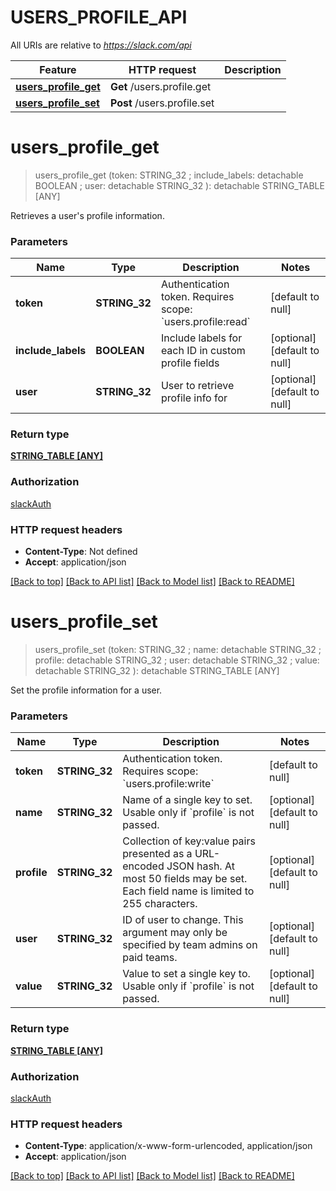 # USERS_PROFILE_API

All URIs are relative to *https://slack.com/api*

Feature | HTTP request | Description
------------- | ------------- | -------------
[**users_profile_get**](USERS_PROFILE_API.md#users_profile_get) | **Get** /users.profile.get | 
[**users_profile_set**](USERS_PROFILE_API.md#users_profile_set) | **Post** /users.profile.set | 


# **users_profile_get**
> users_profile_get (token: STRING_32 ; include_labels:  detachable BOOLEAN ; user:  detachable STRING_32 ): detachable STRING_TABLE [ANY]
	



Retrieves a user's profile information.


### Parameters

Name | Type | Description  | Notes
------------- | ------------- | ------------- | -------------
 **token** | **STRING_32**| Authentication token. Requires scope: &#x60;users.profile:read&#x60; | [default to null]
 **include_labels** | **BOOLEAN**| Include labels for each ID in custom profile fields | [optional] [default to null]
 **user** | **STRING_32**| User to retrieve profile info for | [optional] [default to null]

### Return type

[**STRING_TABLE [ANY]**](ANY.md)

### Authorization

[slackAuth](../README.md#slackAuth)

### HTTP request headers

 - **Content-Type**: Not defined
 - **Accept**: application/json

[[Back to top]](#) [[Back to API list]](../README.md#documentation-for-api-endpoints) [[Back to Model list]](../README.md#documentation-for-models) [[Back to README]](../README.md)

# **users_profile_set**
> users_profile_set (token: STRING_32 ; name:  detachable STRING_32 ; profile:  detachable STRING_32 ; user:  detachable STRING_32 ; value:  detachable STRING_32 ): detachable STRING_TABLE [ANY]
	



Set the profile information for a user.


### Parameters

Name | Type | Description  | Notes
------------- | ------------- | ------------- | -------------
 **token** | **STRING_32**| Authentication token. Requires scope: &#x60;users.profile:write&#x60; | [default to null]
 **name** | **STRING_32**| Name of a single key to set. Usable only if &#x60;profile&#x60; is not passed. | [optional] [default to null]
 **profile** | **STRING_32**| Collection of key:value pairs presented as a URL-encoded JSON hash. At most 50 fields may be set. Each field name is limited to 255 characters. | [optional] [default to null]
 **user** | **STRING_32**| ID of user to change. This argument may only be specified by team admins on paid teams. | [optional] [default to null]
 **value** | **STRING_32**| Value to set a single key to. Usable only if &#x60;profile&#x60; is not passed. | [optional] [default to null]

### Return type

[**STRING_TABLE [ANY]**](ANY.md)

### Authorization

[slackAuth](../README.md#slackAuth)

### HTTP request headers

 - **Content-Type**: application/x-www-form-urlencoded, application/json
 - **Accept**: application/json

[[Back to top]](#) [[Back to API list]](../README.md#documentation-for-api-endpoints) [[Back to Model list]](../README.md#documentation-for-models) [[Back to README]](../README.md)

